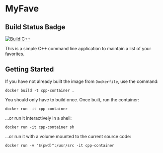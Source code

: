# MyFave

## Build Status Badge
[![Build C++](https://github.com/the-real-brogrammer/MyFave/actions/workflows/actions.yml/badge.svg)](https://github.com/the-real-brogrammer/MyFave/actions/workflows/actions.yml)

This is a simple C++ command line application to maintain a list of your favorites.

## Getting Started

If you have not already built the image from `Dockerfile`, use the command:

```
docker build -t cpp-container .
```

You should only have to build once. Once built, run the container:

```
docker run -it cpp-container
```

...or run it interactively in a shell:

```
docker run -it cpp-container sh
```

...or run it with a volume mounted to the current source code:

```
docker run -v "$(pwd)":/usr/src -it cpp-container
```
